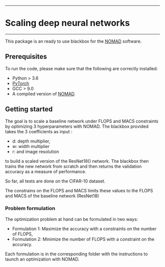 *****
# Scaling deep neural networks
*****

This package is an ready to use blackbox for the [NOMAD](https://www.gerad.ca/nomad/) software. 

## Prerequisites

To run the code, please make sure that the following are correctly installed:

* Python > 3.6
* [PyTorch](https://pytorch.org/)
* GCC > 9.0
* A compiled version of [NOMAD](https://www.gerad.ca/nomad/).


## Getting started

The goal is to scale a baseline network under FLOPS and MACS constraints by optimizing 3 hyperparameters with NOMAD. 
The blackbox provided takes the 3 coefficients as input : 

* d: depth multiplier,
* w: width multiplier
* r: and image resolution

to build a scaled version of the ResNet18() network. The blackbox then trains the new network from scratch and then returns 
the validation accuracy as a measure of performance. 

So far, all tests are done on the CIFAR-10 dataset.

The constrains on the FLOPS and MACS limits these values to the FLOPS and MACS of the baseline network (ResNet18)


### Problem formulation

The optimization problem at hand can be formulated in two ways:

* Formulation 1: Maximize the accuracy with a constraints on the number of FLOPS,
* Formulation 2: Minimize the number of FLOPS with a constraint on the accuracy.


Each formulation is in the corresponding folder with the instructions to launch an optimization with NOMAD.

